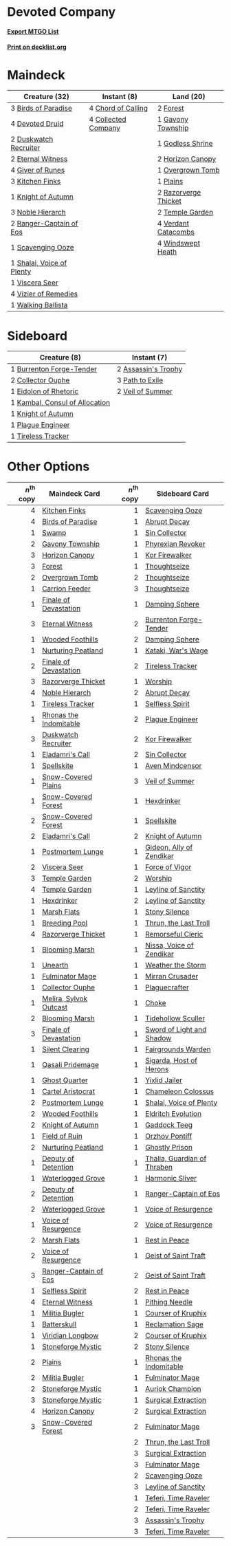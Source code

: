 # Devoted Company

#### [Export MTGO List](../collection/Devoted%20Company/Devoted%20Company.txt)
#### [Print on decklist.org](http://decklist.org/?deckmain=3%09Birds%20of%20Paradise%0A4%09Chord%20of%20Calling%0A4%09Collected%20Company%0A4%09Devoted%20Druid%0A2%09Duskwatch%20Recruiter%0A2%09Eternal%20Witness%0A2%09Forest%0A1%09Gavony%20Township%0A4%09Giver%20of%20Runes%0A1%09Godless%20Shrine%0A2%09Horizon%20Canopy%0A3%09Kitchen%20Finks%0A1%09Knight%20of%20Autumn%0A3%09Noble%20Hierarch%0A1%09Overgrown%20Tomb%0A1%09Plains%0A2%09Ranger-Captain%20of%20Eos%0A2%09Razorverge%20Thicket%0A1%09Scavenging%20Ooze%0A1%09Shalai,%20Voice%20of%20Plenty%0A2%09Temple%20Garden%0A4%09Verdant%20Catacombs%0A1%09Viscera%20Seer%0A4%09Vizier%20of%20Remedies%0A1%09Walking%20Ballista%0A4%09Windswept%20Heath&deckside=2%09Assassin's%20Trophy%0A1%09Burrenton%20Forge-Tender%0A2%09Collector%20Ouphe%0A1%09Eidolon%20of%20Rhetoric%0A1%09Kambal,%20Consul%20of%20Allocation%0A1%09Knight%20of%20Autumn%0A3%09Path%20to%20Exile%0A1%09Plague%20Engineer%0A1%09Tireless%20Tracker%0A2%09Veil%20of%20Summer)
# Maindeck

|                                           Creature (32)                                            |                                         Instant (8)                                          |                                           Land (20)                                           |
|----------------------------------------------------------------------------------------------------|----------------------------------------------------------------------------------------------|-----------------------------------------------------------------------------------------------|
|3 [Birds of Paradise](http://gatherer.wizards.com/Pages/Card/Details.aspx?multiverseid=129906)      |4 [Chord of Calling](http://gatherer.wizards.com/Pages/Card/Details.aspx?multiverseid=383209) |2 [Forest](http://gatherer.wizards.com/Pages/Card/Details.aspx?multiverseid=439860)            |
|4 [Devoted Druid](http://gatherer.wizards.com/Pages/Card/Details.aspx?multiverseid=135500)          |4 [Collected Company](http://gatherer.wizards.com/Pages/Card/Details.aspx?multiverseid=394519)|1 [Gavony Township](http://gatherer.wizards.com/Pages/Card/Details.aspx?multiverseid=233242)   |
|2 [Duskwatch Recruiter](http://gatherer.wizards.com/Pages/Card/Details.aspx?multiverseid=409961)    |                                                                                              |1 [Godless Shrine](http://gatherer.wizards.com/Pages/Card/Details.aspx?multiverseid=405099)    |
|2 [Eternal Witness](http://gatherer.wizards.com/Pages/Card/Details.aspx?multiverseid=51628)         |                                                                                              |2 [Horizon Canopy](http://gatherer.wizards.com/Pages/Card/Details.aspx?multiverseid=409571)    |
|4 [Giver of Runes](http://gatherer.wizards.com/Pages/Card/Details.aspx?multiverseid=463962)         |                                                                                              |1 [Overgrown Tomb](http://gatherer.wizards.com/Pages/Card/Details.aspx?multiverseid=405103)    |
|3 [Kitchen Finks](http://gatherer.wizards.com/Pages/Card/Details.aspx?multiverseid=370458)          |                                                                                              |1 [Plains](http://gatherer.wizards.com/Pages/Card/Details.aspx?multiverseid=439856)            |
|1 [Knight of Autumn](http://gatherer.wizards.com/Pages/Card/Details.aspx?multiverseid=452933)       |                                                                                              |2 [Razorverge Thicket](http://gatherer.wizards.com/Pages/Card/Details.aspx?multiverseid=209407)|
|3 [Noble Hierarch](http://gatherer.wizards.com/Pages/Card/Details.aspx?multiverseid=179434)         |                                                                                              |2 [Temple Garden](http://gatherer.wizards.com/Pages/Card/Details.aspx?multiverseid=405112)     |
|2 [Ranger-Captain of Eos](http://gatherer.wizards.com/Pages/Card/Details.aspx?multiverseid=463970)  |                                                                                              |4 [Verdant Catacombs](http://gatherer.wizards.com/Pages/Card/Details.aspx?multiverseid=405113) |
|1 [Scavenging Ooze](http://gatherer.wizards.com/Pages/Card/Details.aspx?multiverseid=420783)        |                                                                                              |4 [Windswept Heath](http://gatherer.wizards.com/Pages/Card/Details.aspx?multiverseid=405115)   |
|1 [Shalai, Voice of Plenty](http://gatherer.wizards.com/Pages/Card/Details.aspx?multiverseid=442923)|                                                                                              |                                                                                               |
|1 [Viscera Seer](http://gatherer.wizards.com/Pages/Card/Details.aspx?multiverseid=376569)           |                                                                                              |                                                                                               |
|4 [Vizier of Remedies](http://gatherer.wizards.com/Pages/Card/Details.aspx?multiverseid=426740)     |                                                                                              |                                                                                               |
|1 [Walking Ballista](http://gatherer.wizards.com/Pages/Card/Details.aspx?multiverseid=423848)       |                                                                                              |                                                                                               |


# Sideboard

|                                              Creature (8)                                               |                                         Instant (7)                                          |
|---------------------------------------------------------------------------------------------------------|----------------------------------------------------------------------------------------------|
|1 [Burrenton Forge-Tender](http://gatherer.wizards.com/Pages/Card/Details.aspx?multiverseid=438580)      |2 [Assassin's Trophy](http://gatherer.wizards.com/Pages/Card/Details.aspx?multiverseid=452902)|
|2 [Collector Ouphe](http://gatherer.wizards.com/Pages/Card/Details.aspx?multiverseid=464107)             |3 [Path to Exile](http://gatherer.wizards.com/Pages/Card/Details.aspx?multiverseid=220511)    |
|1 [Eidolon of Rhetoric](http://gatherer.wizards.com/Pages/Card/Details.aspx?multiverseid=380409)         |2 [Veil of Summer](http://gatherer.wizards.com/Pages/Card/Details.aspx?multiverseid=466952)   |
|1 [Kambal, Consul of Allocation](http://gatherer.wizards.com/Pages/Card/Details.aspx?multiverseid=417756)|                                                                                              |
|1 [Knight of Autumn](http://gatherer.wizards.com/Pages/Card/Details.aspx?multiverseid=452933)            |                                                                                              |
|1 [Plague Engineer](http://gatherer.wizards.com/Pages/Card/Details.aspx?multiverseid=464049)             |                                                                                              |
|1 [Tireless Tracker](http://gatherer.wizards.com/Pages/Card/Details.aspx?multiverseid=409997)            |                                                                                              |


# Other Options

|*n*<sup>th</sup> copy|                                          Maindeck Card                                          |*n*<sup>th</sup> copy|                                            Sideboard Card                                            |
|--------------------:|-------------------------------------------------------------------------------------------------|--------------------:|------------------------------------------------------------------------------------------------------|
|                    4|[Kitchen Finks](http://gatherer.wizards.com/Pages/Card/Details.aspx?multiverseid=370458)         |                    1|[Scavenging Ooze](http://gatherer.wizards.com/Pages/Card/Details.aspx?multiverseid=420783)            |
|                    4|[Birds of Paradise](http://gatherer.wizards.com/Pages/Card/Details.aspx?multiverseid=129906)     |                    1|[Abrupt Decay](http://gatherer.wizards.com/Pages/Card/Details.aspx?multiverseid=456061)               |
|                    1|[Swamp](http://gatherer.wizards.com/Pages/Card/Details.aspx?multiverseid=439858)                 |                    1|[Sin Collector](http://gatherer.wizards.com/Pages/Card/Details.aspx?multiverseid=368968)              |
|                    2|[Gavony Township](http://gatherer.wizards.com/Pages/Card/Details.aspx?multiverseid=233242)       |                    1|[Phyrexian Revoker](http://gatherer.wizards.com/Pages/Card/Details.aspx?multiverseid=383343)          |
|                    3|[Horizon Canopy](http://gatherer.wizards.com/Pages/Card/Details.aspx?multiverseid=409571)        |                    1|[Kor Firewalker](http://gatherer.wizards.com/Pages/Card/Details.aspx?multiverseid=442010)             |
|                    3|[Forest](http://gatherer.wizards.com/Pages/Card/Details.aspx?multiverseid=439860)                |                    1|[Thoughtseize](http://gatherer.wizards.com/Pages/Card/Details.aspx?multiverseid=438676)               |
|                    2|[Overgrown Tomb](http://gatherer.wizards.com/Pages/Card/Details.aspx?multiverseid=405103)        |                    2|[Thoughtseize](http://gatherer.wizards.com/Pages/Card/Details.aspx?multiverseid=438676)               |
|                    1|[Carrion Feeder](http://gatherer.wizards.com/Pages/Card/Details.aspx?multiverseid=210133)        |                    3|[Thoughtseize](http://gatherer.wizards.com/Pages/Card/Details.aspx?multiverseid=438676)               |
|                    1|[Finale of Devastation](http://gatherer.wizards.com/Pages/Card/Details.aspx?multiverseid=461087) |                    1|[Damping Sphere](http://gatherer.wizards.com/Pages/Card/Details.aspx?multiverseid=443101)             |
|                    3|[Eternal Witness](http://gatherer.wizards.com/Pages/Card/Details.aspx?multiverseid=51628)        |                    2|[Burrenton Forge-Tender](http://gatherer.wizards.com/Pages/Card/Details.aspx?multiverseid=438580)     |
|                    1|[Wooded Foothills](http://gatherer.wizards.com/Pages/Card/Details.aspx?multiverseid=405116)      |                    2|[Damping Sphere](http://gatherer.wizards.com/Pages/Card/Details.aspx?multiverseid=443101)             |
|                    1|[Nurturing Peatland](http://gatherer.wizards.com/Pages/Card/Details.aspx?multiverseid=464192)    |                    1|[Kataki, War's Wage](http://gatherer.wizards.com/Pages/Card/Details.aspx?multiverseid=382190)         |
|                    2|[Finale of Devastation](http://gatherer.wizards.com/Pages/Card/Details.aspx?multiverseid=461087) |                    2|[Tireless Tracker](http://gatherer.wizards.com/Pages/Card/Details.aspx?multiverseid=409997)           |
|                    3|[Razorverge Thicket](http://gatherer.wizards.com/Pages/Card/Details.aspx?multiverseid=209407)    |                    1|[Worship](http://gatherer.wizards.com/Pages/Card/Details.aspx?multiverseid=25553)                     |
|                    4|[Noble Hierarch](http://gatherer.wizards.com/Pages/Card/Details.aspx?multiverseid=179434)        |                    2|[Abrupt Decay](http://gatherer.wizards.com/Pages/Card/Details.aspx?multiverseid=456061)               |
|                    1|[Tireless Tracker](http://gatherer.wizards.com/Pages/Card/Details.aspx?multiverseid=409997)      |                    1|[Selfless Spirit](http://gatherer.wizards.com/Pages/Card/Details.aspx?multiverseid=414332)            |
|                    1|[Rhonas the Indomitable](http://gatherer.wizards.com/Pages/Card/Details.aspx?multiverseid=426884)|                    2|[Plague Engineer](http://gatherer.wizards.com/Pages/Card/Details.aspx?multiverseid=464049)            |
|                    3|[Duskwatch Recruiter](http://gatherer.wizards.com/Pages/Card/Details.aspx?multiverseid=409961)   |                    2|[Kor Firewalker](http://gatherer.wizards.com/Pages/Card/Details.aspx?multiverseid=442010)             |
|                    1|[Eladamri's Call](http://gatherer.wizards.com/Pages/Card/Details.aspx?multiverseid=442192)       |                    2|[Sin Collector](http://gatherer.wizards.com/Pages/Card/Details.aspx?multiverseid=368968)              |
|                    1|[Spellskite](http://gatherer.wizards.com/Pages/Card/Details.aspx?multiverseid=397743)            |                    1|[Aven Mindcensor](http://gatherer.wizards.com/Pages/Card/Details.aspx?multiverseid=426707)            |
|                    1|[Snow-Covered Plains](http://gatherer.wizards.com/Pages/Card/Details.aspx?multiverseid=121267)   |                    3|[Veil of Summer](http://gatherer.wizards.com/Pages/Card/Details.aspx?multiverseid=466952)             |
|                    1|[Snow-Covered Forest](http://gatherer.wizards.com/Pages/Card/Details.aspx?multiverseid=121192)   |                    1|[Hexdrinker](http://gatherer.wizards.com/Pages/Card/Details.aspx?multiverseid=464117)                 |
|                    2|[Snow-Covered Forest](http://gatherer.wizards.com/Pages/Card/Details.aspx?multiverseid=121192)   |                    1|[Spellskite](http://gatherer.wizards.com/Pages/Card/Details.aspx?multiverseid=397743)                 |
|                    2|[Eladamri's Call](http://gatherer.wizards.com/Pages/Card/Details.aspx?multiverseid=442192)       |                    2|[Knight of Autumn](http://gatherer.wizards.com/Pages/Card/Details.aspx?multiverseid=452933)           |
|                    1|[Postmortem Lunge](http://gatherer.wizards.com/Pages/Card/Details.aspx?multiverseid=233054)      |                    1|[Gideon, Ally of Zendikar](http://gatherer.wizards.com/Pages/Card/Details.aspx?multiverseid=401897)   |
|                    2|[Viscera Seer](http://gatherer.wizards.com/Pages/Card/Details.aspx?multiverseid=376569)          |                    1|[Force of Vigor](http://gatherer.wizards.com/Pages/Card/Details.aspx?multiverseid=464113)             |
|                    3|[Temple Garden](http://gatherer.wizards.com/Pages/Card/Details.aspx?multiverseid=405112)         |                    2|[Worship](http://gatherer.wizards.com/Pages/Card/Details.aspx?multiverseid=25553)                     |
|                    4|[Temple Garden](http://gatherer.wizards.com/Pages/Card/Details.aspx?multiverseid=405112)         |                    1|[Leyline of Sanctity](http://gatherer.wizards.com/Pages/Card/Details.aspx?multiverseid=204993)        |
|                    1|[Hexdrinker](http://gatherer.wizards.com/Pages/Card/Details.aspx?multiverseid=464117)            |                    2|[Leyline of Sanctity](http://gatherer.wizards.com/Pages/Card/Details.aspx?multiverseid=204993)        |
|                    1|[Marsh Flats](http://gatherer.wizards.com/Pages/Card/Details.aspx?multiverseid=405101)           |                    1|[Stony Silence](http://gatherer.wizards.com/Pages/Card/Details.aspx?multiverseid=247425)              |
|                    1|[Breeding Pool](http://gatherer.wizards.com/Pages/Card/Details.aspx?multiverseid=97088)          |                    1|[Thrun, the Last Troll](http://gatherer.wizards.com/Pages/Card/Details.aspx?multiverseid=214050)      |
|                    4|[Razorverge Thicket](http://gatherer.wizards.com/Pages/Card/Details.aspx?multiverseid=209407)    |                    1|[Remorseful Cleric](http://gatherer.wizards.com/Pages/Card/Details.aspx?multiverseid=447169)          |
|                    1|[Blooming Marsh](http://gatherer.wizards.com/Pages/Card/Details.aspx?multiverseid=417816)        |                    1|[Nissa, Voice of Zendikar](http://gatherer.wizards.com/Pages/Card/Details.aspx?multiverseid=417424)   |
|                    1|[Unearth](http://gatherer.wizards.com/Pages/Card/Details.aspx?multiverseid=442102)               |                    1|[Weather the Storm](http://gatherer.wizards.com/Pages/Card/Details.aspx?multiverseid=464140)          |
|                    1|[Fulminator Mage](http://gatherer.wizards.com/Pages/Card/Details.aspx?multiverseid=397686)       |                    1|[Mirran Crusader](http://gatherer.wizards.com/Pages/Card/Details.aspx?multiverseid=213802)            |
|                    1|[Collector Ouphe](http://gatherer.wizards.com/Pages/Card/Details.aspx?multiverseid=464107)       |                    1|[Plaguecrafter](http://gatherer.wizards.com/Pages/Card/Details.aspx?multiverseid=452832)              |
|                    1|[Melira, Sylvok Outcast](http://gatherer.wizards.com/Pages/Card/Details.aspx?multiverseid=194274)|                    1|[Choke](http://gatherer.wizards.com/Pages/Card/Details.aspx?multiverseid=45431)                       |
|                    2|[Blooming Marsh](http://gatherer.wizards.com/Pages/Card/Details.aspx?multiverseid=417816)        |                    1|[Tidehollow Sculler](http://gatherer.wizards.com/Pages/Card/Details.aspx?multiverseid=175054)         |
|                    3|[Finale of Devastation](http://gatherer.wizards.com/Pages/Card/Details.aspx?multiverseid=461087) |                    1|[Sword of Light and Shadow](http://gatherer.wizards.com/Pages/Card/Details.aspx?multiverseid=47453)   |
|                    1|[Silent Clearing](http://gatherer.wizards.com/Pages/Card/Details.aspx?multiverseid=464195)       |                    1|[Fairgrounds Warden](http://gatherer.wizards.com/Pages/Card/Details.aspx?multiverseid=417586)         |
|                    1|[Qasali Pridemage](http://gatherer.wizards.com/Pages/Card/Details.aspx?multiverseid=179556)      |                    1|[Sigarda, Host of Herons](http://gatherer.wizards.com/Pages/Card/Details.aspx?multiverseid=240033)    |
|                    1|[Ghost Quarter](http://gatherer.wizards.com/Pages/Card/Details.aspx?multiverseid=389534)         |                    1|[Yixlid Jailer](http://gatherer.wizards.com/Pages/Card/Details.aspx?multiverseid=130702)              |
|                    1|[Cartel Aristocrat](http://gatherer.wizards.com/Pages/Card/Details.aspx?multiverseid=366364)     |                    1|[Chameleon Colossus](http://gatherer.wizards.com/Pages/Card/Details.aspx?multiverseid=220451)         |
|                    2|[Postmortem Lunge](http://gatherer.wizards.com/Pages/Card/Details.aspx?multiverseid=233054)      |                    1|[Shalai, Voice of Plenty](http://gatherer.wizards.com/Pages/Card/Details.aspx?multiverseid=442923)    |
|                    2|[Wooded Foothills](http://gatherer.wizards.com/Pages/Card/Details.aspx?multiverseid=405116)      |                    1|[Eldritch Evolution](http://gatherer.wizards.com/Pages/Card/Details.aspx?multiverseid=414456)         |
|                    2|[Knight of Autumn](http://gatherer.wizards.com/Pages/Card/Details.aspx?multiverseid=452933)      |                    1|[Gaddock Teeg](http://gatherer.wizards.com/Pages/Card/Details.aspx?multiverseid=140188)               |
|                    1|[Field of Ruin](http://gatherer.wizards.com/Pages/Card/Details.aspx?multiverseid=435415)         |                    1|[Orzhov Pontiff](http://gatherer.wizards.com/Pages/Card/Details.aspx?multiverseid=460469)             |
|                    2|[Nurturing Peatland](http://gatherer.wizards.com/Pages/Card/Details.aspx?multiverseid=464192)    |                    1|[Ghostly Prison](http://gatherer.wizards.com/Pages/Card/Details.aspx?multiverseid=420683)             |
|                    1|[Deputy of Detention](http://gatherer.wizards.com/Pages/Card/Details.aspx?multiverseid=457309)   |                    1|[Thalia, Guardian of Thraben](http://gatherer.wizards.com/Pages/Card/Details.aspx?multiverseid=442025)|
|                    1|[Waterlogged Grove](http://gatherer.wizards.com/Pages/Card/Details.aspx?multiverseid=464198)     |                    1|[Harmonic Sliver](http://gatherer.wizards.com/Pages/Card/Details.aspx?multiverseid=109706)            |
|                    2|[Deputy of Detention](http://gatherer.wizards.com/Pages/Card/Details.aspx?multiverseid=457309)   |                    1|[Ranger-Captain of Eos](http://gatherer.wizards.com/Pages/Card/Details.aspx?multiverseid=463970)      |
|                    2|[Waterlogged Grove](http://gatherer.wizards.com/Pages/Card/Details.aspx?multiverseid=464198)     |                    1|[Voice of Resurgence](http://gatherer.wizards.com/Pages/Card/Details.aspx?multiverseid=368951)        |
|                    1|[Voice of Resurgence](http://gatherer.wizards.com/Pages/Card/Details.aspx?multiverseid=368951)   |                    2|[Voice of Resurgence](http://gatherer.wizards.com/Pages/Card/Details.aspx?multiverseid=368951)        |
|                    2|[Marsh Flats](http://gatherer.wizards.com/Pages/Card/Details.aspx?multiverseid=405101)           |                    1|[Rest in Peace](http://gatherer.wizards.com/Pages/Card/Details.aspx?multiverseid=442021)              |
|                    2|[Voice of Resurgence](http://gatherer.wizards.com/Pages/Card/Details.aspx?multiverseid=368951)   |                    1|[Geist of Saint Traft](http://gatherer.wizards.com/Pages/Card/Details.aspx?multiverseid=409577)       |
|                    3|[Ranger-Captain of Eos](http://gatherer.wizards.com/Pages/Card/Details.aspx?multiverseid=463970) |                    2|[Geist of Saint Traft](http://gatherer.wizards.com/Pages/Card/Details.aspx?multiverseid=409577)       |
|                    1|[Selfless Spirit](http://gatherer.wizards.com/Pages/Card/Details.aspx?multiverseid=414332)       |                    2|[Rest in Peace](http://gatherer.wizards.com/Pages/Card/Details.aspx?multiverseid=442021)              |
|                    4|[Eternal Witness](http://gatherer.wizards.com/Pages/Card/Details.aspx?multiverseid=51628)        |                    1|[Pithing Needle](http://gatherer.wizards.com/Pages/Card/Details.aspx?multiverseid=129526)             |
|                    1|[Militia Bugler](http://gatherer.wizards.com/Pages/Card/Details.aspx?multiverseid=447165)        |                    1|[Courser of Kruphix](http://gatherer.wizards.com/Pages/Card/Details.aspx?multiverseid=442153)         |
|                    1|[Batterskull](http://gatherer.wizards.com/Pages/Card/Details.aspx?multiverseid=233055)           |                    1|[Reclamation Sage](http://gatherer.wizards.com/Pages/Card/Details.aspx?multiverseid=389651)           |
|                    1|[Viridian Longbow](http://gatherer.wizards.com/Pages/Card/Details.aspx?multiverseid=46018)       |                    2|[Courser of Kruphix](http://gatherer.wizards.com/Pages/Card/Details.aspx?multiverseid=442153)         |
|                    1|[Stoneforge Mystic](http://gatherer.wizards.com/Pages/Card/Details.aspx?multiverseid=198383)     |                    2|[Stony Silence](http://gatherer.wizards.com/Pages/Card/Details.aspx?multiverseid=247425)              |
|                    2|[Plains](http://gatherer.wizards.com/Pages/Card/Details.aspx?multiverseid=439856)                |                    1|[Rhonas the Indomitable](http://gatherer.wizards.com/Pages/Card/Details.aspx?multiverseid=426884)     |
|                    2|[Militia Bugler](http://gatherer.wizards.com/Pages/Card/Details.aspx?multiverseid=447165)        |                    1|[Fulminator Mage](http://gatherer.wizards.com/Pages/Card/Details.aspx?multiverseid=397686)            |
|                    2|[Stoneforge Mystic](http://gatherer.wizards.com/Pages/Card/Details.aspx?multiverseid=198383)     |                    1|[Auriok Champion](http://gatherer.wizards.com/Pages/Card/Details.aspx?multiverseid=72921)             |
|                    3|[Stoneforge Mystic](http://gatherer.wizards.com/Pages/Card/Details.aspx?multiverseid=198383)     |                    1|[Surgical Extraction](http://gatherer.wizards.com/Pages/Card/Details.aspx?multiverseid=397706)        |
|                    4|[Horizon Canopy](http://gatherer.wizards.com/Pages/Card/Details.aspx?multiverseid=409571)        |                    2|[Surgical Extraction](http://gatherer.wizards.com/Pages/Card/Details.aspx?multiverseid=397706)        |
|                    3|[Snow-Covered Forest](http://gatherer.wizards.com/Pages/Card/Details.aspx?multiverseid=121192)   |                    2|[Fulminator Mage](http://gatherer.wizards.com/Pages/Card/Details.aspx?multiverseid=397686)            |
|                     |                                                                                                 |                    2|[Thrun, the Last Troll](http://gatherer.wizards.com/Pages/Card/Details.aspx?multiverseid=214050)      |
|                     |                                                                                                 |                    3|[Surgical Extraction](http://gatherer.wizards.com/Pages/Card/Details.aspx?multiverseid=397706)        |
|                     |                                                                                                 |                    3|[Fulminator Mage](http://gatherer.wizards.com/Pages/Card/Details.aspx?multiverseid=397686)            |
|                     |                                                                                                 |                    2|[Scavenging Ooze](http://gatherer.wizards.com/Pages/Card/Details.aspx?multiverseid=420783)            |
|                     |                                                                                                 |                    3|[Leyline of Sanctity](http://gatherer.wizards.com/Pages/Card/Details.aspx?multiverseid=204993)        |
|                     |                                                                                                 |                    1|[Teferi, Time Raveler](http://gatherer.wizards.com/Pages/Card/Details.aspx?multiverseid=461148)       |
|                     |                                                                                                 |                    2|[Teferi, Time Raveler](http://gatherer.wizards.com/Pages/Card/Details.aspx?multiverseid=461148)       |
|                     |                                                                                                 |                    3|[Assassin's Trophy](http://gatherer.wizards.com/Pages/Card/Details.aspx?multiverseid=452902)          |
|                     |                                                                                                 |                    3|[Teferi, Time Raveler](http://gatherer.wizards.com/Pages/Card/Details.aspx?multiverseid=461148)       |

